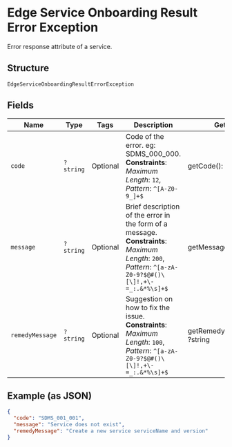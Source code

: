 
# Edge Service Onboarding Result Error Exception

Error response attribute of a service.

## Structure

`EdgeServiceOnboardingResultErrorException`

## Fields

| Name | Type | Tags | Description | Getter | Setter |
|  --- | --- | --- | --- | --- | --- |
| `code` | `?string` | Optional | Code of the error. eg: SDMS_000_000.<br>**Constraints**: *Maximum Length*: `12`, *Pattern*: `^[A-Z0-9_]+$` | getCode(): ?string | setCode(?string code): void |
| `message` | `?string` | Optional | Brief description of the error in the form of a message.<br>**Constraints**: *Maximum Length*: `200`, *Pattern*: `^[a-zA-Z0-9?$@#()\[\]!,+\-=_:.&*%\s]+$` | getMessage(): ?string | setMessage(?string message): void |
| `remedyMessage` | `?string` | Optional | Suggestion on how to fix the issue.<br>**Constraints**: *Maximum Length*: `100`, *Pattern*: `^[a-zA-Z0-9?$@#()\[\]!,+\-=_:.&*%\s]+$` | getRemedyMessage(): ?string | setRemedyMessage(?string remedyMessage): void |

## Example (as JSON)

```json
{
  "code": "SDMS_001_001",
  "message": "Service does not exist",
  "remedyMessage": "Create a new service serviceName and version"
}
```

